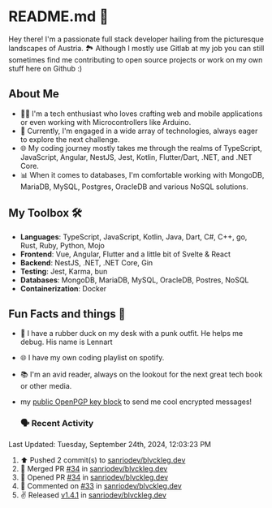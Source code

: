 # README.md 🚀

Hey there! I'm a passionate full stack developer hailing from the picturesque landscapes of Austria. 🏞️
Although I mostly use Gitlab at my job you can still sometimes find me contributing to open source projects or work on my own stuff here on Github :)

## About Me

- 🧑‍💻 I'm a tech enthusiast who loves crafting web and mobile applications or even working with Microcontrollers like Arduino.
- 💼 Currently, I'm engaged in a wide array of technologies, always eager to explore the next challenge.
- 🌐 My coding journey mostly takes me through the realms of TypeScript, JavaScript, Angular, NestJS, Jest, Kotlin, Flutter/Dart, .NET, and .NET Core.
- 📊 When it comes to databases, I'm comfortable working with MongoDB, MariaDB, MySQL, Postgres, OracleDB and various NoSQL solutions.

## My Toolbox 🛠️

- **Languages**: TypeScript, JavaScript, Kotlin, Java, Dart, C#, C++, go, Rust, Ruby, Python, Mojo
- **Frontend**: Vue, Angular, Flutter and a little bit of Svelte & React
- **Backend**: NestJS, .NET, .NET Core, Gin
- **Testing**: Jest, Karma, bun
- **Databases**: MongoDB, MariaDB, MySQL, OracleDB, Postres, NoSQL
- **Containerization**: Docker

## Fun Facts and things 🌟
- 🦆 I have a rubber duck on my desk with a punk outfit. He helps me debug. His name is Lennart
- 🌐 I have my own coding playlist on spotify.
- 📚 I'm an avid reader, always on the lookout for the next great tech book or other media.
- my <a href="https://raw.githubusercontent.com/sanriodev/sanriodev/main/key.gpg" target="_blank">public OpenPGP key block</a> to send me cool encrypted messages!

  ### 🗣 Recent Activity

<!--RECENT_ACTIVITY:last_update-->
Last Updated: Tuesday, September 24th, 2024, 12:03:23 PM
<!--RECENT_ACTIVITY:last_update_end-->
<!--RECENT_ACTIVITY:start-->
1. ⬆️ Pushed 2 commit(s) to [sanriodev/blvckleg.dev](https://github.com/sanriodev/blvckleg.dev)<br>
2. 🎉 Merged PR [#34](https://github.com/sanriodev/blvckleg.dev/pull/34) in [sanriodev/blvckleg.dev](https://github.com/sanriodev/blvckleg.dev)<br>
3. 💪 Opened PR [#34](https://github.com/sanriodev/blvckleg.dev/pull/34) in [sanriodev/blvckleg.dev](https://github.com/sanriodev/blvckleg.dev)<br>
4. 💬 Commented on [#33](https://github.com/sanriodev/blvckleg.dev/pull/33#issuecomment-2367773425) in [sanriodev/blvckleg.dev](https://github.com/sanriodev/blvckleg.dev)<br>
5. ✌️ Released [v1.4.1](https://github.com/sanriodev/blvckleg.dev/releases/tag/v1.4.1) in [sanriodev/blvckleg.dev](https://github.com/sanriodev/blvckleg.dev)<br>
<!--RECENT_ACTIVITY:end-->
